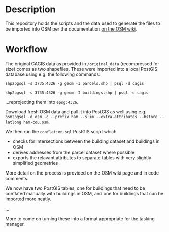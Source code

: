 # Description
This repository holds the scripts and the data used to generate the files to be imported into OSM per the documentation [on the OSM wiki](https://wiki.openstreetmap.org/wiki/Hamilton_County_Building_Import). 

# Workflow
The original CAGIS data as provided in `/original_data` (recompressed for size) comes as two shapefiles. These were imported into a local PostGIS database using e.g. the following commands:

`shp2pgsql -s 3735:4326 -g geom -I parcels.shp | psql -d cagis`

`shp2pgsql -s 3735:4326 -g geom -I buildings.shp | psql -d cagis`

...reprojecting them into `epsg:4326`.

Download fresh OSM data and pull it into PostGIS as well using e.g. ` osm2pgsql -d osm -c --prefix ham --slim --extra-attributes --hstore --latlong ham-cou.osm`.

We then run the `conflation.sql` PostGIS script which 

* checks for intersections between the building dataset and buildings in OSM
* derives addresses from the parcel dataset where possible
* exports the relavant attributes to separate tables with very slightly simplified geometries

More detail on the process is provided on the OSM wiki page and in code comments. 

We now have two PostGIS tables, one for buildings that need to be conflated manually with buildings in OSM, and one for buildings that can be imported more neatly. 

...

More to come on turning these into a format appropriate for the tasking manager. 
